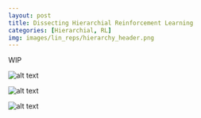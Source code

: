 ```yaml
---
layout: post
title: Dissecting Hierarchial Reinforcement Learning
categories: [Hierarchial, RL]
img: images/lin_reps/hierarchy_header.png
---
```


WIP

![alt text](https://sholtodouglas.github.io/images/hierarchial/hiervsnot.png "Hierarchy vs Single Layer")

![alt text](https://sholtodouglas.github.io/images/hierarchial/benefitsofexplorationhierarchially.png "Hierarchy vs Single Layer")

![alt text](https://sholtodouglas.github.io/images/hierarchial/sgtestingvsnot.png "Hierarchy vs Single Layer")

